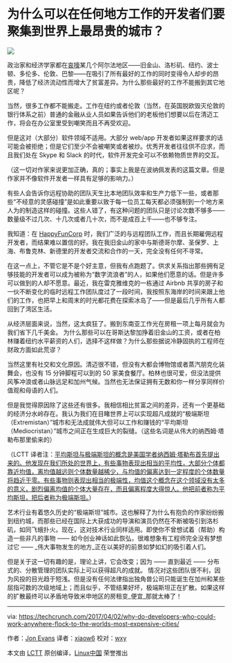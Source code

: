 为什么可以在任何地方工作的开发者们要聚集到世界上最昂贵的城市？
============================================================

![](https://tctechcrunch2011.files.wordpress.com/2017/04/img_20170401_1835042.jpg?w=977) 

政治家和经济学家都在[哀嚎][10]某几个阿尔法地区——旧金山、洛杉矶、纽约、波士顿、多伦多、伦敦、巴黎——在吸引了所有最好的工作的同时变得令人却步的昂贵，降低了经济流动性而增大了贫富差异。为什么那些最好的工作不能搬到其它地区呢？

当然，很多工作都不能搬走。工作在纽约或者伦敦（当然，在英国脱欧毁灭伦敦的银行体系之前）普通的金融从业人员如果告诉他们的老板他们想要以后在清迈工作，将会在办公室里受到嘲笑而且不再受欢迎。

但是这对（大部分）软件领域不适用。大部分 web/app 开发者如果这样要求的话可能会被拒绝；但是它们至少不会被嘲笑或者被炒。优秀开发者往往供不应求，而且我们处在 Skype 和 Slack 的时代，软件开发完全可以不依赖物质世界的交互。

（这一切对作家来说更加正确，真的；事实上我是在波纳佩发表的这篇文章。但是作家并不像软件开发者一样具有足够的影响力。）

有些人会告诉你远程协助的团队天生比本地团队效率和生产力低下一些，或者那些“不经意的灵感碰撞”是如此重要以致于每一位员工每天都必须强制到一个地方来人为的制造这样的碰撞。这些人错了，有这种问题的团队只是讨论次数不够多——数量级不过几次、十几次或者几十次，而不是成百上千——也不够专注。

我知道：在 [HappyFunCorp][11] 时，我们广泛的与远程团队工作，而且长期雇佣远程开发者，而结果难以置信的好。我在我旧金山的家中与斯德哥尔摩、圣保罗、上海、布鲁克林、新德里的开发者交流和合作的一天，完全没有任何不寻常。

在这一点上，不管它是不是个好主意，但我有点跑题了。供求关系指出那些拥有足够技能的开发者可以成为被称为“数字流浪者”的人，如果他们愿意的话。但是许多可以做到的人却不愿意。最近，我在雷克雅维克的一栋通过 Airbnb 共享的房子和一伙不断变化的临时远程工作团队度过了一段时间，我按照东海岸的时间来跟上他们的工作，也把早上和周末的时光都花费在探索冰岛了——但是最后几乎所有人都回到了湾区生活。

从经济层面来说，当然，这太疯狂了。搬到东南亚工作光在房租一项上每月就会为我们省下几千美金。 为什么那些可以在哥斯达黎加挣着旧金山的工资，或者在柏林赚着纽约水平薪资的人们，选择不这样做？为什么那些据说冷静固执的工程师在财政方面如此荒谬？

当然这里有社交和文化原因。清迈很不错，但没有大都会博物馆或者蒸汽朋克化装舞会，也没有 15 分钟脚程可以到的 50 家美食餐厅。柏林也很可爱，但没法提供风筝冲浪或者山脉远足和加州气候。当然也无法保证拥有无数和你一样分享同样价值观和母语的人们。

但是我觉得原因除了这些还有很多。我相信相比贫富之间的差异，还有一个更基础的经济分水岭存在。我认为我们在目睹世界上可以实现超凡成就的“极端斯坦（Extremistan）”城市和无法成就伟大但可以工作和赚钱的“平均斯坦（Mediocristan）”城市之间正在生成巨大的裂缝。（这些名词是从伟大的纳西姆·塔勒布那里偷来的）

（LCTT 译者注：[平均斯坦与极端斯坦的概念是美国学者纳西姆·塔勒布首先提出来的。他发现在我们所处的世界上，有些事物表现出相当的平均性，大部分个体都靠近均值，离均值越远则个体数量越稀少，与均值的偏离达到一定程度的个体数量将趋近于零。有些事物则表现出相当的极端性，均值这个概念在这个领域没有太多的意义，剧烈偏离均值的个体大量存在，而且偏离程度大得惊人。他把前者称为平均斯坦，把后者称为极端斯坦。][15]）

艺术行业有着悠久历史的“极端斯坦”城市。这也解释了为什么有抱负的作家纷纷搬到纽约城，而那些已经在国际上大获成功的导演和演员仍然在不断被吸引到洛杉矶，如同飞蛾扑火。现在，这对技术行业同样适用。即使你不曾想试着（帮助）构造一些非凡的事物 —— 如今创业神话如此恢弘，很难想象有工程师完全没有梦想过它 —— _伟大事物发生的地方_正在以美好的前景如梦如幻的吸引着人们。

但是关于这一切有趣的是，理论上讲，它会改变；因为 —— 直到最近 —— 分布式的、分散管理的团队实际上可以获得超凡的成就。 情况对这些团队很不利，因为风投的目光趋于短浅。但是没有任何法律指出独角兽公司只能诞生在加州和某些屈指可数的次级地域上；而且似乎，不管结果好坏，极端斯坦正在扩散。如果这样的扩散最终可以矛盾地导致米申地区的房租变_便宜_那就太棒了！

--------------------------------------------------------------------------------

via: https://techcrunch.com/2017/04/02/why-do-developers-who-could-work-anywhere-flock-to-the-worlds-most-expensive-cities/

作者：[Jon Evans][a]
译者：[xiaow6](https://github.com/xiaow6)
校对：[wxy](https://github.com/wxy)

本文由 [LCTT](https://github.com/LCTT/TranslateProject) 原创编译，[Linux中国](https://linux.cn/) 荣誉推出

[a]:https://techcrunch.com/author/jon-evans/
[1]:https://techcrunch.com/2017/04/02/why-do-developers-who-could-work-anywhere-flock-to-the-worlds-most-expensive-cities/#comments
[2]:https://techcrunch.com/2017/04/02/why-do-developers-who-could-work-anywhere-flock-to-the-worlds-most-expensive-cities/#
[3]:http://twitter.com/share?via=techcrunch&amp;url=http://tcrn.ch/2owXJ0C&amp;text=Why%20do%20developers%20who%20could%20work%20anywhere%20flock%20to%20the%20world%E2%80%99s%20most%20expensive%C2%A0cities%3F&amp;hashtags=
[4]:https://www.linkedin.com/shareArticle?mini=true&amp;url=https%3A%2F%2Ftechcrunch.com%2F2017%2F04%2F02%2Fwhy-do-developers-who-could-work-anywhere-flock-to-the-worlds-most-expensive-cities%2F&amp;title=Why%20do%20developers%20who%20could%20work%20anywhere%20flock%20to%20the%20world%E2%80%99s%20most%20expensive%C2%A0cities%3F
[5]:https://plus.google.com/share?url=https://techcrunch.com/2017/04/02/why-do-developers-who-could-work-anywhere-flock-to-the-worlds-most-expensive-cities/
[6]:http://www.reddit.com/submit?url=https://techcrunch.com/2017/04/02/why-do-developers-who-could-work-anywhere-flock-to-the-worlds-most-expensive-cities/&amp;title=Why%20do%20developers%20who%20could%20work%20anywhere%20flock%20to%20the%20world%E2%80%99s%20most%20expensive%C2%A0cities%3F
[7]:http://www.stumbleupon.com/badge/?url=https://techcrunch.com/2017/04/02/why-do-developers-who-could-work-anywhere-flock-to-the-worlds-most-expensive-cities/
[8]:mailto:?subject=Why%20do%20developers%20who%20could%20work%20anywhere%20flock%20to%20the%20world%E2%80%99s%20most%20expensive%C2%A0cities?&amp;body=Article:%20https://techcrunch.com/2017/04/02/why-do-developers-who-could-work-anywhere-flock-to-the-worlds-most-expensive-cities/
[9]:https://share.flipboard.com/bookmarklet/popout?v=2&amp;title=Why%20do%20developers%20who%20could%20work%20anywhere%20flock%20to%20the%20world%E2%80%99s%20most%20expensive%C2%A0cities%3F&amp;url=https://techcrunch.com/2017/04/02/why-do-developers-who-could-work-anywhere-flock-to-the-worlds-most-expensive-cities/
[10]:https://mobile.twitter.com/Noahpinion/status/846054187288866
[11]:http://happyfuncorp.com/
[12]:https://twitter.com/rezendi
[13]:https://techcrunch.com/author/jon-evans/
[14]:https://techcrunch.com/2017/04/01/discussing-the-limits-of-artificial-intelligence/
[15]:http://blog.sina.com.cn/s/blog_5ba3d8610100q3b1.html
